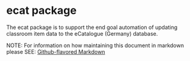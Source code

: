 # ecat package

The ecat package is to support the end goal automation of updating classroom item data
to the eCatalogue (Germany) database.

NOTE: For information on how maintaining this document in markdown please SEE:
[Github-flavored Markdown](https://guides.github.com/features/mastering-markdown/)
